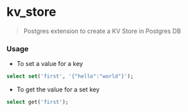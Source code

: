 # kv_store

> Postgres extension to create a KV Store in Postgres DB

### Usage

- To set a value for a key

```sql
select set('first', '{"hello":"world"}');
```

- To get the value for a set key

```sql
select get('first');
```
